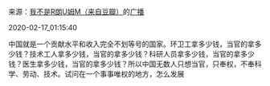 来源：[我不是R朗U姆M（来自豆瓣）](https://www.douban.com/people/rum1412/)的[广播](https://www.douban.com/people/rum1412/status/2816091701/)


2020-02-17_01:15:40


中国就是一个贡献水平和收入完全不划等号的国家。环卫工拿多少钱，当官的拿多少钱？技术工人拿多少钱，当官的拿多少钱？科研人员拿多少钱，当官的拿多少钱？医生拿多少钱，当官的拿多少钱？所以中国无数人只想当官，只奉权，不奉科学、劳动、技术。试问在一个事事唯权的地方，怎么发展
